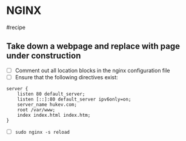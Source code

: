 # NGINX
#recipe
## Take down a webpage and replace with page under construction
- [ ] Comment out all location blocks in the nginx configuration file
- [ ] Ensure that the following directives exist:

```
server {
    listen 80 default_server;
    listen [::]:80 default_server ipv6only=on;
    server_name hukev.com;
    root /var/www;
    index index.html index.htm;
}
```
- [ ] `sudo nginx -s reload`
